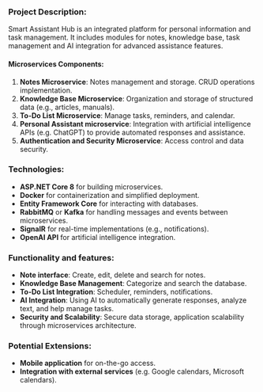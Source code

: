 ### Project Description:

Smart Assistant Hub is an integrated platform for personal information and task management. It includes modules for notes, knowledge base, task management and AI integration for advanced assistance features.

#### Microservices Components:

1. **Notes Microservice**: Notes management and storage. CRUD operations implementation.
2. **Knowledge Base Microservice**: Organization and storage of structured data (e.g., articles, manuals).
3. **To-Do List Microservice**: Manage tasks, reminders, and calendar.
4. **Personal Assistant microservice**: Integration with artificial intelligence APIs (e.g. ChatGPT) to provide automated responses and assistance.
5. **Authentication and Security Microservice**: Access control and data security.

### Technologies:

- **ASP.NET Core 8** for building microservices.
- **Docker** for containerization and simplified deployment.
- **Entity Framework Core** for interacting with databases.
- **RabbitMQ** or **Kafka** for handling messages and events between microservices.
- **SignalR** for real-time implementations (e.g., notifications).
- **OpenAI API** for artificial intelligence integration.

### Functionality and features:

- **Note interface**: Create, edit, delete and search for notes.
- **Knowledge Base Management**: Categorize and search the database.
- **To-Do List Integration**: Scheduler, reminders, notifications.
- **AI Integration**: Using AI to automatically generate responses, analyze text, and help manage tasks.
- **Security and Scalability**: Secure data storage, application scalability through microservices architecture.

### Potential Extensions:

- **Mobile application** for on-the-go access.
- **Integration with external services** (e.g. Google calendars, Microsoft calendars).
